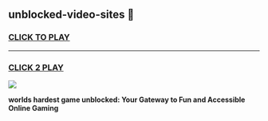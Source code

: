 
## unblocked-video-sites 👋
<h3>
<a href="https://premium.freeplayer.one?title=unblocked-video-sites&ref=14F">CLICK TO PLAY</a></h3>
<hr>

<h3>
<a href="https://premium.freeplayer.one?title=unblocked-video-sites&ref=14F">CLICK 2 PLAY</a>
  
</h3>

<a href="https://premium.freeplayer.one?title=unblocked-video-sites&ref=12F/"><img src="https://clearcache.store/games.png"></a>


**worlds hardest game unblocked: Your Gateway to Fun and Accessible Online Gaming**
